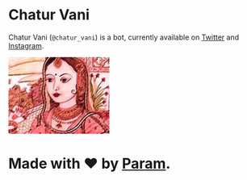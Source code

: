 # Chatur Vani
Chatur Vani (`@chatur_vani`) is a bot,
currently available on
[Twitter](https://twitter.com/chatur_vani)
and
[Instagram](https://instagram.com/chatur_vani).

![Profile Photo](meta/dp.jpeg)

# Made with ❤ by [Param](https://www.paramsid.com).